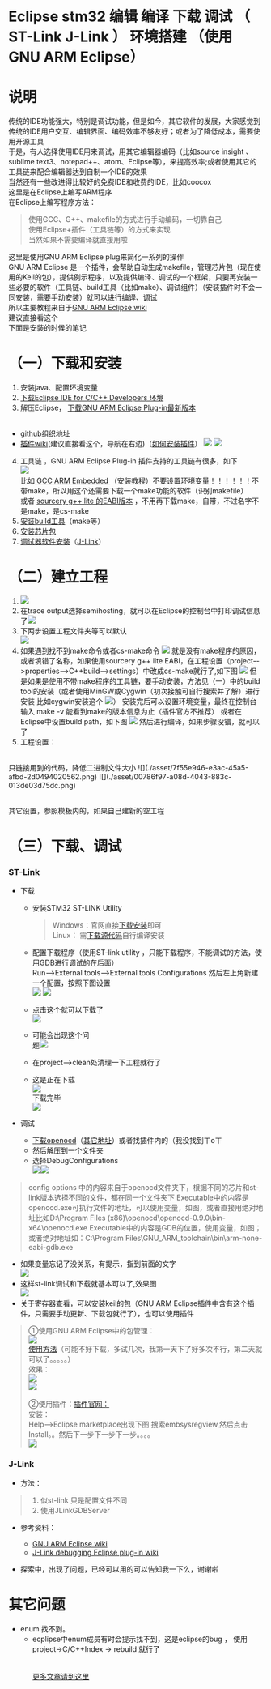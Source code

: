 Eclipse stm32 编辑 编译 下载 调试 （ ST-Link J-Link ） 环境搭建 （使用GNU ARM Eclipse）
======

# 说明
传统的IDE功能强大，特别是调试功能，但是如今，其它软件的发展，大家感觉到传统的IDE用户交互、编辑界面、编码效率不够友好；或者为了降低成本，需要使用开源工具<br/>
于是，有人选择使用IDE用来调试，用其它编辑器编码（比如source insight 、sublime text3、notepad++、atom、Eclipse等），来提高效率;或者使用其它的工具链来配合编辑器达到自制一个IDE的效果<br/>
当然还有一些改进得比较好的免费IDE和收费的IDE，比如coocox<br/>
这里是在Eclipse上编写ARM程序<br/>
在Eclipse上编写程序方法：<br/>

> 使用GCC、G++、makefile的方式进行手动编码，一切靠自己<br/>
使用Eclipse+插件（工具链等）的方式来实现<br/>
当然如果不需要编译就直接用啦<br/>

这里是使用GNU ARM Eclipse plug来简化一系列的操作<br/>
GNU ARM Eclipse 是一个插件，会帮助自动生成makefile，管理芯片包（现在使用的Keil的包），提供例示程序，以及提供编译、调试的一个框架，只要再安装一些必要的软件（工具链、build工具（比如make）、调试组件）（安装插件时不会一同安装，需要手动安装）就可以进行编译、调试<br/>
所以主要教程来自于<a target="_blank" href="http://gnuarmeclipse.github.io">GNU ARM Eclipse wiki</a><br/>建议直接看这个<br/>
下面是安装的时候的笔记



# （一）下载和安装

1. 安装java、配置环境变量
2. <a target="_blank" href="http://www.eclipse.org/downloads">下载Eclipse IDE for C/C++ Developers 环境</a>
3. 解压Eclipse， <a target="_blank" href="http://sourceforge.net/projects/gnuarmeclipse">下载GNU ARM Eclipse Plug-in最新版本</a> <br/><br/>
  * <a href="https://github.com/gnuarmeclipse" target="_blank">github组织地址</a><br/>
  * <a target="_blank" href="http://gnuarmeclipse.github.io">插件wiki</a>(建议直接看这个，导航在右边)（<a href="http://gnuarmeclipse.github.io/plugins/install/">如何安装插件</a>）
![](./asset/bfecdeff-f3e2-42a8-8e14-c83c6749ccbe.png)
![](./asset/d4cec48a-adf6-43ab-aaf7-031dedf341d2.png)

4. 工具链 ，GNU ARM Eclipse Plug-in 插件支持的工具链有很多，如下<br/>
![](./asset/0e2aed80-a2c6-472f-ad8d-38c0196822ef.png)<br/>
比如[ GCC ARM Embedded ](https://launchpad.net/gcc-arm-embedded)（[安装教程](http://gnuarmeclipse.github.io/toolchain/install/)）不要设置环境变量！！！！！！不带make，所以用这个还需要下载一个make功能的软件（识别makefile）
<br/>或者 [sourcery g++ lite 的EABI版本](https://sourcery.mentor.com/sgpp/lite/arm/portal/subscription3053) ，不用再下载make，自带，不过名字不是make，是cs-make
5. [安装build工具](http://gnuarmeclipse.github.io/windows-build-tools/install/)（make等）
6. [安装芯片包](http://gnuarmeclipse.github.io/plugins/packs-manager/)
7. [调试器软件安装](http://gnuarmeclipse.github.io/debug/install/)（[J-Link](http://gnuarmeclipse.github.io/debug/jlink/install/)）

# （二）建立工程

1. ![](./asset/c4bf5b79-01ab-4b55-b564-8bab7e399224.png)
2.  在trace output选择semihosting，就可以在Eclipse的控制台中打印调试信息了![](./asset/2ebaf969-27af-47b3-9b4f-7ee67b617fde.png)
3. 下两步设置工程文件夹等可以默认<br/>
![](./asset/024d3931-c609-4bc2-9e84-631eefaca22e.png)
4. 如果遇到找不到make命令或者cs-make命令
![](./asset/42f3aaa0-abcb-4234-b789-556de8788ce1.png)
就是没有make程序的原因，或者填错了名称，如果使用sourcery g++ lite EABI，在工程设置（project-->properties-->C++build-->settings）中改成cs-make就行了,如下图
![](./asset/aa2a4913-df82-4bd0-a0fc-0d0ae1cec447.png)
但是如果是使用不带make程序的工具链，要手动安装，方法见（一）中的build tool的安装（或者使用MinGW或Cygwin（初次接触可自行搜索并了解）进行安装
比如cygwin安装这个
![](./asset/72849c26-916d-49a1-8fab-74b76e0a0dfb.png)）
安装完后可以设置环境变量，最终在控制台输入 make -v 能看到make的版本信息为止（插件官方不推荐）
或者在Eclipse中设置build path，如下图
![](./asset/20160119234101.png)
然后进行编译，如果步骤没错，就可以了
5. 工程设置：
<br/>
只链接用到的代码，降低二进制文件大小
![](./asset/7f55e946-e3ac-45a5-afbd-2d0494020562.png)
![](./asset/00786f97-a08d-4043-883c-013de03d75dc.png)

<br/>其它设置，参照模板内的，如果自己建新的空工程


# （三）下载、调试

### ST-Link
* 下载
  * 安装STM32 ST-LINK Utility

	> Windows：官网直接[下载安装](http://www.st.com/web/en/catalog/tools/PF258168)即可<br/>Linux：    需[下载源代码](https://github.com/texane/stlink)自行编译安装 
              
  * 配置下载程序（使用ST-link utility ，只能下载程序，不能调试的方法，使用GDB进行调试的在后面）<br/>
Run-->External tools-->External tools Configurations
然后左上角新建一个配置，按照下图设置<br/>
              ![](./asset/e96ca9b9-f0b6-48a2-a4b5-5df9eeb62f36.png)
              ![](./asset/8e7f8874-ad4d-434a-a822-31740a777ca1.png)
  * 点击这个就可以下载了<br/>![](./asset/4be4313e-9ea0-4afb-a53b-e37cce7b7ca3.png)
  * 可能会出现这个问<br/>题![](./asset/182a3ae1-fc73-4ee2-8fd8-be4ee0f4676a.png)
  * 在project-->clean处清理一下工程就行了
  * 这是正在下载<br/>![](./asset/6f20e9c8-1fa5-4986-aada-8f0940844898.png)<br/>下载完毕<br/>![](./asset/4b4bc2d8-3533-4106-b775-cf8974c97d7d.png)

* 调试
  * [下载openocd](http://www.openocd.net/)（[其它地址](http://www.freddiechopin.info/en/download/category/4-openocd)）或者找插件内的（我没找到ㄒoㄒ
  * 然后解压到一个文件夹
  * 选择DebugConfigurations<br/>![](./asset/1cd7d504-8ffc-4ca1-9cea-b5a05b7d6f7b.png)![](./asset/890fb136-8a28-4460-a0df-9965a392c319.png)

> config options 中的内容来自于openocd文件夹下，根据不同的芯片和st-link版本选择不同的文件，都在同一个文件夹下
Executable中的内容是openocd.exe可执行文件的地址，可以使用变量，如图，或者直接用绝对地址比如D:\Program Files (x86)\openocd\openocd-0.9.0\bin-x64\openocd.exe
Executable中的内容是GDB的位置，使用变量，如图；或者绝对地址如：C:\Program Files\GNU_ARM_toolchain\bin\arm-none-eabi-gdb.exe

  * 如果变量忘记了没关系，有提示，指到前面的文字<br/>
		![](./asset/719af768-df4a-4a35-b2aa-6b8f3852c860.png)
  * 这样st-link调试和下载就基本可以了,效果图<br/>
		![](./asset/5bbe0e0d-2775-49a3-a2ce-02e47fc44ac3.png)
  * 关于寄存器查看，可以安装keil的包（GNU ARM Eclipse插件中含有这个插件，只需要手动更新、下载包就行了），也可以使用插件
 
> ①使用GNU ARM Eclipse中的包管理：<br/>![](http://gnuarmeclipse.github.io/assets/images/2014/10/PacksFeature.png)<br/>
[使用方法](http://gnuarmeclipse.github.io/plugins/packs-manager/)（可能不好下载，多试几次，我第一天下了好多次不行，第二天就可以了。。。。。）<br/>
效果：<br/>![](./asset/debug.png)<br/>![](./asset/debug_memory.png)<br/><br/>
②使用插件：[插件官网：](http://embsysregview.sourceforge.net/)<br/>
安装：<br/>
Help-->Eclipse marketplace出现下图
搜索embsysregview,然后点击Install。。然后下一步下一步下一步。。。。<br/>![](./asset/19583255-2058-4e87-8b83-57b6a9dc5608.png)


### J-Link

* 方法：

> 1. 似st-link 只是配置文件不同
> 2. 使用JLinkGDBServer

* 参考资料：
  * [GNU ARM Eclipse wiki](http://gnuarmeclipse.github.io/)
  * [J-Link debugging Eclipse plug-in wiki](http://gnuarmeclipse.github.io/debug/jlink/)

* 探索中，出现了问题，已经可以用的可以告知我一下么，谢谢啦






# 其它问题

* enum 找不到。
  * ecplipse中enum成员有时会提示找不到，这是eclipse的bug ， 使用project->C/C++Index -> rebuild 就行了
<br/><br/><br/>
<kbd>[更多文章请到这里](http://blog.neucrack.com)</kbd>

